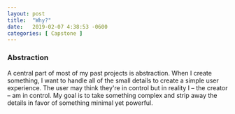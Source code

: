 ```yaml
---
layout: post
title:  "Why?"
date:   2019-02-07 4:38:53 -0600
categories: [ Capstone ]
---
```


### Abstraction

A central part of most of my past projects is abstraction. When I create something, I want to handle all of the small details to create a simple user experience. The user may think they're in control but in reality I – the creator – am in control. My goal is to take something complex and strip away the details in favor of something minimal yet powerful.